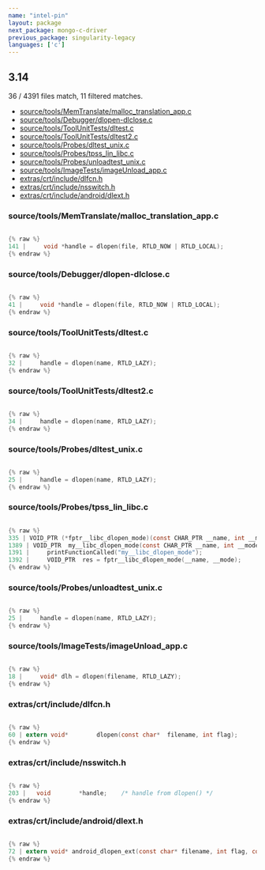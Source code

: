 ```yaml
---
name: "intel-pin"
layout: package
next_package: mongo-c-driver
previous_package: singularity-legacy
languages: ['c']
---
```

## 3.14
36 / 4391 files match, 11 filtered matches.

 - [source/tools/MemTranslate/malloc_translation_app.c](#sourcetoolsmemtranslatemalloc_translation_appc)
 - [source/tools/Debugger/dlopen-dlclose.c](#sourcetoolsdebuggerdlopen-dlclosec)
 - [source/tools/ToolUnitTests/dltest.c](#sourcetoolstoolunittestsdltestc)
 - [source/tools/ToolUnitTests/dltest2.c](#sourcetoolstoolunittestsdltest2c)
 - [source/tools/Probes/dltest_unix.c](#sourcetoolsprobesdltest_unixc)
 - [source/tools/Probes/tpss_lin_libc.c](#sourcetoolsprobestpss_lin_libcc)
 - [source/tools/Probes/unloadtest_unix.c](#sourcetoolsprobesunloadtest_unixc)
 - [source/tools/ImageTests/imageUnload_app.c](#sourcetoolsimagetestsimageunload_appc)
 - [extras/crt/include/dlfcn.h](#extrascrtincludedlfcnh)
 - [extras/crt/include/nsswitch.h](#extrascrtincludensswitchh)
 - [extras/crt/include/android/dlext.h](#extrascrtincludeandroiddlexth)

### source/tools/MemTranslate/malloc_translation_app.c

```c

{% raw %}
141 |     void *handle = dlopen(file, RTLD_NOW | RTLD_LOCAL);
{% endraw %}

```
### source/tools/Debugger/dlopen-dlclose.c

```c

{% raw %}
41 |     void *handle = dlopen(file, RTLD_NOW | RTLD_LOCAL);
{% endraw %}

```
### source/tools/ToolUnitTests/dltest.c

```c

{% raw %}
32 |     handle = dlopen(name, RTLD_LAZY);
{% endraw %}

```
### source/tools/ToolUnitTests/dltest2.c

```c

{% raw %}
34 |     handle = dlopen(name, RTLD_LAZY);
{% endraw %}

```
### source/tools/Probes/dltest_unix.c

```c

{% raw %}
25 |     handle = dlopen(name, RTLD_LAZY);
{% endraw %}

```
### source/tools/Probes/tpss_lin_libc.c

```c

{% raw %}
335 | VOID_PTR (*fptr__libc_dlopen_mode)(const CHAR_PTR __name, int __mode);
1389 | VOID_PTR  my__libc_dlopen_mode(const CHAR_PTR __name, int __mode) 
1391 |     printFunctionCalled("my__libc_dlopen_mode");
1392 |     VOID_PTR  res = fptr__libc_dlopen_mode(__name, __mode);
{% endraw %}

```
### source/tools/Probes/unloadtest_unix.c

```c

{% raw %}
25 |     handle = dlopen(name, RTLD_LAZY);
{% endraw %}

```
### source/tools/ImageTests/imageUnload_app.c

```c

{% raw %}
18 |     void* dlh = dlopen(filename, RTLD_LAZY);
{% endraw %}

```
### extras/crt/include/dlfcn.h

```c

{% raw %}
60 | extern void*        dlopen(const char*  filename, int flag);
{% endraw %}

```
### extras/crt/include/nsswitch.h

```c

{% raw %}
203 | 	void		*handle;	/* handle from dlopen() */
{% endraw %}

```
### extras/crt/include/android/dlext.h

```c

{% raw %}
72 | extern void* android_dlopen_ext(const char* filename, int flag, const android_dlextinfo* extinfo);
{% endraw %}

```